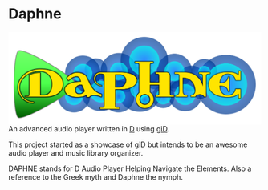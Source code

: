 # Daphne

<img src="https://raw.githubusercontent.com/Kymorphia/daphne/refs/heads/main/images/daphne.svg" alt="Daphne Logo" align="right">

An advanced audio player written in [D](https://www.dlang.org) using [giD](https://gid.dub.pm).

This project started as a showcase of giD but intends to be an awesome audio player and music library organizer.

DAPHNE stands for D Audio Player Helping Navigate the Elements.
Also a reference to the Greek myth and Daphne the nymph.
